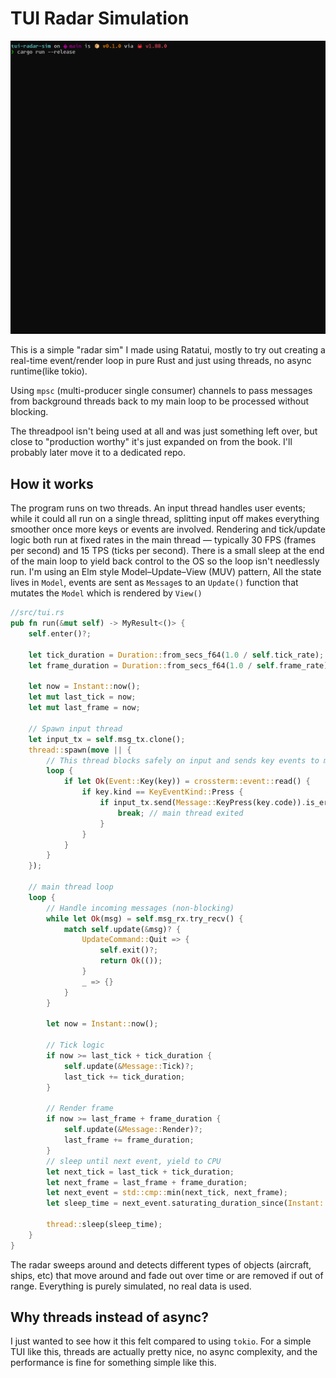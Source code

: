 # TUI Radar Simulation

![demo](demo.gif)

This is a simple "radar sim" I made using Ratatui, mostly to try out creating a real-time event/render loop in pure Rust and just using threads, no async runtime(like tokio).

Using `mpsc` (multi-producer single consumer) channels to pass messages from background threads back to my main loop to be processed without blocking. 

The threadpool isn't being used at all and was just something left over, but close to "production worthy" it's just expanded on from the book. I'll probably later move it to a dedicated repo.

## How it works
The program runs on two threads.
An input thread handles user events; while it could all run on a single thread, splitting input off makes everything smoother once more keys or events are involved.
Rendering and tick/update logic both run at fixed rates in the main thread — typically 30 FPS (frames per second) and 15 TPS (ticks per second).
There is a small sleep at the end of the main loop to yield back control to the OS so the loop isn't needlessly run. 
I'm using an Elm style Model–Update–View (MUV) pattern, All the state lives in `Model`,
events are sent as `Message`s to an `Update()` function that mutates the `Model` which is rendered by `View()`

```rust
//src/tui.rs
pub fn run(&mut self) -> MyResult<()> {
    self.enter()?;

    let tick_duration = Duration::from_secs_f64(1.0 / self.tick_rate);
    let frame_duration = Duration::from_secs_f64(1.0 / self.frame_rate);

    let now = Instant::now();
    let mut last_tick = now;
    let mut last_frame = now;

    // Spawn input thread
    let input_tx = self.msg_tx.clone();
    thread::spawn(move || {
        // This thread blocks safely on input and sends key events to main thread
        loop {
            if let Ok(Event::Key(key)) = crossterm::event::read() {
                if key.kind == KeyEventKind::Press {
                    if input_tx.send(Message::KeyPress(key.code)).is_err() {
                        break; // main thread exited
                    }
                }
            }
        }
    });

    // main thread loop
    loop {
        // Handle incoming messages (non-blocking)
        while let Ok(msg) = self.msg_rx.try_recv() {
            match self.update(&msg)? {
                UpdateCommand::Quit => {
                    self.exit()?;
                    return Ok(());
                }
                _ => {}
            }
        }

        let now = Instant::now();

        // Tick logic
        if now >= last_tick + tick_duration {
            self.update(&Message::Tick)?;
            last_tick += tick_duration;
        }

        // Render frame
        if now >= last_frame + frame_duration {
            self.update(&Message::Render)?;
            last_frame += frame_duration;
        }
        // sleep until next event, yield to CPU
        let next_tick = last_tick + tick_duration;
        let next_frame = last_frame + frame_duration;
        let next_event = std::cmp::min(next_tick, next_frame);
        let sleep_time = next_event.saturating_duration_since(Instant::now());

        thread::sleep(sleep_time);
    }
}
```

The radar sweeps around and detects different types of objects (aircraft, ships, etc) that move around and fade out over time or are removed if out of range. Everything is purely simulated, no real data is used. 


## Why threads instead of async?
I just wanted to see how it this felt compared to using `tokio`. For a simple TUI like this, threads are actually pretty nice, no async complexity, and the performance is fine for something simple like this. 
